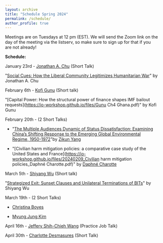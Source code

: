 ```yaml
---
layout: archive
title: "Schedule Spring 2024"
permalink: /schedule/
author_profile: true
---
```

Meetings are on Tuesdays at 12 pm (EST). We will send the Zoom link on the day of the meeting via the listserv, so make sure to sign up for that if you are not already!

**Schedule:**

January 23rd - [Jonathan A. Chu](https://www.jonathanchu.org/) (Short Talk)

"[Social Cues: How the Liberal Community Legitimizes Humanitarian War](https://io-workshop.github.io/files/ChuSocialCuesManuscript_Circulation.pdf)" by Jonathan A. Chu
&nbsp;

February 6th - [Kofi Gunu](https://www.politics.ox.ac.uk/person/kofi-gunu) (Short talk)

"[Capital Power: How the structural power of finance shapes IMF bailout requests](https://io-workshop.github.io/files/Gunu Ch4 Ghana.pdf)" by Kofi Gunu
&nbsp;

February 20th - (2 Short Talks)

- "[The Multiple Audiences Dynamic of Status Dissatisfaction: Examining China’s Shifting Response to the Emerging Global Environmental Regime, 1950-1972](https://io-workshop.github.io/files/2.7.2024-Junior_IO_Workshop_Manuscript-Zikun_Yang.pdf)"by [Zikun Yang](https://www.polis.cam.ac.uk/staff/zikun-yang#:~:text=Zikun%20Yang%20is%20a%20PhD,diplomatic%20history%20and%20treaty%20negotiation.)

- "[Civilian harm mitigation policies: a comparative case study of the United States and France](https://io-workshop.github.io/files/20240209_Civilian harm mitigation policies_Daphné Charotte.pdf)" by [Daphné Charotte](https://www.maastrichtuniversity.nl/d-charotte)

March 5th - [Shiyang Wu](https://www.polsci.ucsb.edu/people/shiyang-wu) (Short talk)

"[Strategized Exit: Sunset Clauses and Unilateral Terminations of BITs](https://io-workshop.github.io/files/Wu.2024_JuniorIO_20240227.pdf)" by Shiyang Wu


March 19th - (2 Short Talks)
- [Christina Boyes](https://christinaaboyes.weebly.com/)

- [Myung Jung Kim](https://www.myungjungkim.com/)


April 16th - [Jeffery Shih-Chieh Wang](https://jeffery-wang.com/) (Practice Job Talk)


April 30th - [Charlotte Desmasures](https://www.sciencespo.fr/ceri/en/users/charlottedesmasures) (Short Talk)
